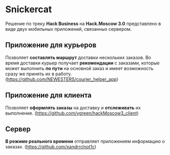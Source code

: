 # Snickercat
Решение по треку **Hack Business** на **Hack.Moscow 3.0** представлено в виде двух мобильных приложений, связанных сервером.

## Приложение для курьеров
Позволяет **составлять маршрут** доставки нескольких заказов. Во время доставки курьер получает **рекомендации** с заказами, которые может выполнить **по пути** на основной заказ и имеет возможность сразу же принять их в работу. (https://github.com/NEWESTERS/courier_helper_app)

## Приложение для клиента
Позволяет **оформлять заказы** на доставку и **отслеживать** их выполнение. (https://github.com/vgreen/hackMoscow3_client)

## Сервер 
**В режиме реального времени** отправляет приложениям информацию о заказах. (https://github.com/xandrrr/not1c)